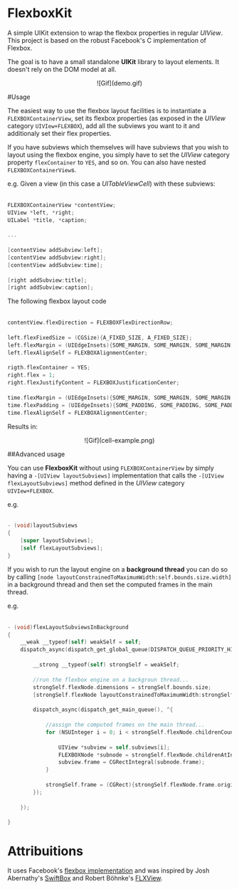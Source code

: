 # FlexboxKit
A simple UIKit extension to wrap the flexbox properties in regular *UIView*. This project is based on the robust Facebook's C implementation of Flexbox.

The goal is to have a small standalone **UIKit** library to layout elements. It doesn't rely on the DOM model at all.


<p align="center">
![Gif](demo.gif)



#Usage

The easiest way to use the flexbox layout facilities is to instantiate a `FLEXBOXContainerView`, set its flexbox properties (as exposed in the *UIView* category `UIVIew+FLEXBOX`), add all the 
subviews you want to it and additionaly set their flex properties.

If you have subviews which themselves will have subviews that you wish to layout using the flexbox engine, you simply have to set the *UIView* category property `flexContainer` to `YES`, and so on. You can also have nested `FLEXBOXContainerView`s.

e.g. Given a view (in this case a *UITableViewCell*) with these subviews:

```Objective-C

FLEXBOXContainerView *contentView;
UIView *left, *right;
UILabel *title, *caption;

...

[contentView addSubview:left];
[contentView addSubview:right];
[contentView addSubview:time];

[right addSubview:title];
[right addSubview:caption];

``` 

The following flexbox layout code

```Objective-C

contentView.flexDirection = FLEXBOXFlexDirectionRow;

left.flexFixedSize = (CGSize){A_FIXED_SIZE, A_FIXED_SIZE};
left.flexMargin = (UIEdgeInsets){SOME_MARGIN, SOME_MARGIN, SOME_MARGIN, SOME_MARGIN};
left.flexAlignSelf = FLEXBOXAlignmentCenter;

rigth.flexContainer = YES;
right.flex = 1;
right.flexJustifyContent = FLEXBOXJustificationCenter;

time.flexMargin = (UIEdgeInsets){SOME_MARGIN, SOME_MARGIN, SOME_MARGIN, SOME_MARGIN};
time.flexPadding = (UIEdgeInsets){SOME_PADDING, SOME_PADDING, SOME_PADDING, SOME_PADDING};
time.flexAlignSelf = FLEXBOXAlignmentCenter;

``` 
Results in:

<p align="center">
![Gif](cell-example.png)

##Advanced usage

You can use **FlexboxKit** without using `FLEXBOXContainerView` by simply having a `-[UIView layoutSubviews]` implementation that calls the `-[UIView flexLayoutSubviews]` method defined in the *UIView* category `UIVIew+FLEXBOX`.

e.g.

```Objective-C

- (void)layoutSubviews
{
    [super layoutSubviews];
    [self flexLayoutSubviews];
}


``` 

If you wish to run the layout engine on a **background thread** you can do so by calling 
`[node layoutConstrainedToMaximumWidth:self.bounds.size.width]` in a background thread and then set the computed frames in the main thread.

e.g.

```Objective-C

- (void)flexLayoutSubviewsInBackground
{
    __weak __typeof(self) weakSelf = self;
    dispatch_async(dispatch_get_global_queue(DISPATCH_QUEUE_PRIORITY_HIGH, 0), ^{
        
        __strong __typeof(self) strongSelf = weakSelf;

        //run the flexbox engine on a backgroun thread...
        strongSelf.flexNode.dimensions = strongSelf.bounds.size;
        [strongSelf.flexNode layoutConstrainedToMaximumWidth:strongSelf.bounds.size.width];
        
        dispatch_async(dispatch_get_main_queue(), ^{
            
            //assign the computed frames on the main thread...
            for (NSUInteger i = 0; i < strongSelf.flexNode.childrenCountBlock(); i++) {
                
                UIView *subview = self.subviews[i];
                FLEXBOXNode *subnode = strongSelf.flexNode.childrenAtIndexBlock(i);
                subview.frame = CGRectIntegral(subnode.frame);
            }
            
            strongSelf.frame = (CGRect){strongSelf.flexNode.frame.origin, strongSelf.flexNode.frame.size};
        });
        
    });

}

``` 


# Attribuitions 
It uses Facebook's [flexbox implementation][css-layout] and was inspired by Josh Abernathy's
[SwiftBox] and Robert Böhnke's [FLXView].

[css-layout]: https://github.com/facebook/css-layout
[swiftbox]: https://github.com/joshaber/SwiftBox
[flxview]: https://github.com/robb/FLXView
